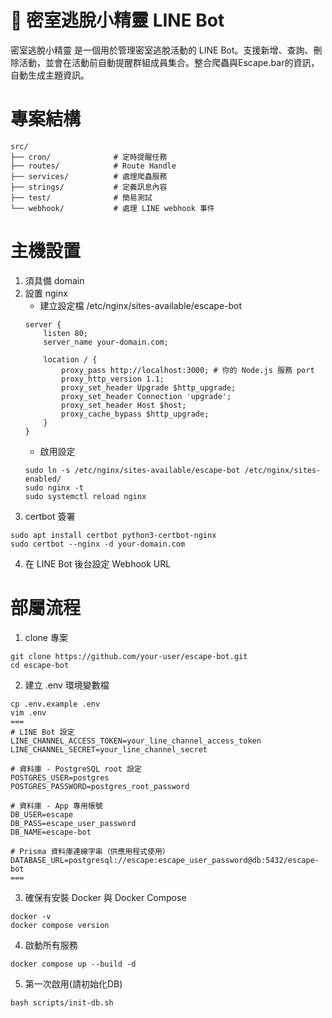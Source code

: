 # 🧩 密室逃脫小精靈 LINE Bot

密室逃脫小精靈 是一個用於管理密室逃脫活動的 LINE Bot。支援新增、查詢、刪除活動，並會在活動前自動提醒群組成員集合。整合爬蟲與Escape.bar的資訊，自動生成主題資訊。

# 專案結構
```
src/
├── cron/              # 定時提醒任務
├── routes/            # Route Handle
├── services/          # 處理爬蟲服務
├── strings/           # 定義訊息內容
├── test/              # 簡易測試
└── webhook/           # 處理 LINE webhook 事件
```

# 主機設置
1. 須具備 domain
2. 設置 nginx
    * 建立設定檔 /etc/nginx/sites-available/escape-bot
    ```
    server {
        listen 80;
        server_name your-domain.com;

        location / {
            proxy_pass http://localhost:3000; # 你的 Node.js 服務 port
            proxy_http_version 1.1;
            proxy_set_header Upgrade $http_upgrade;
            proxy_set_header Connection 'upgrade';
            proxy_set_header Host $host;
            proxy_cache_bypass $http_upgrade;
        }
    }
    ```
    * 啟用設定
    ```
    sudo ln -s /etc/nginx/sites-available/escape-bot /etc/nginx/sites-enabled/
    sudo nginx -t
    sudo systemctl reload nginx
    ```
3. certbot 簽署
```
sudo apt install certbot python3-certbot-nginx
sudo certbot --nginx -d your-domain.com
```
4. 在 LINE Bot 後台設定 Webhook URL

# 部屬流程
1. clone 專案
```
git clone https://github.com/your-user/escape-bot.git
cd escape-bot
```
2. 建立 .env 環境變數檔
```
cp .env.example .env
vim .env
===
# LINE Bot 設定
LINE_CHANNEL_ACCESS_TOKEN=your_line_channel_access_token
LINE_CHANNEL_SECRET=your_line_channel_secret

# 資料庫 - PostgreSQL root 設定
POSTGRES_USER=postgres
POSTGRES_PASSWORD=postgres_root_password

# 資料庫 - App 專用帳號
DB_USER=escape
DB_PASS=escape_user_password
DB_NAME=escape-bot

# Prisma 資料庫連線字串（供應用程式使用）
DATABASE_URL=postgresql://escape:escape_user_password@db:5432/escape-bot
===
```
3. 確保有安裝 Docker 與 Docker Compose
```
docker -v
docker compose version
```
4. 啟動所有服務
```
docker compose up --build -d
```
5. 第一次啟用(請初始化DB)
```
bash scripts/init-db.sh
```
